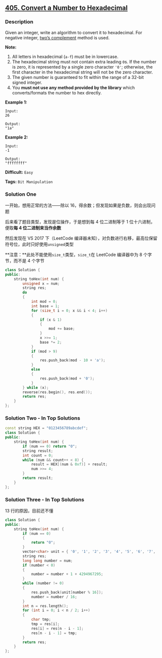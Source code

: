 ## [405. Convert a Number to Hexadecimal](https://leetcode.com/problems/convert-a-number-to-hexadecimal/tabs/description)

### Description

Given an integer, write an algorithm to convert it to hexadecimal. For negative integer, [two’s complement](https://en.wikipedia.org/wiki/Two%27s_complement) method is used.

**Note:**

1. All letters in hexadecimal (`a-f`) must be in lowercase.
2. The hexadecimal string must not contain extra leading `0`s. If the number is zero, it is represented by a single zero character `'0'`; otherwise, the first character in the hexadecimal string will not be the zero character.
3. The given number is guaranteed to fit within the range of a 32-bit signed integer.
4. You **must not use any method provided by the library** which converts/formats the number to hex directly.

**Example 1:**

```
Input:
26

Output:
"1a"

```

**Example 2:**

```
Input:
-1

Output:
"ffffffff"
```

**Difficult:** `Easy`

**Tags:** `Bit Manipulation`

### Solution One

一开始，想用正常的方法——除以 16，得余数；但发现如果是负数，则会出现问题

后来看了题目类型，发现是位操作，于是想到每 4 位二进制等于 1 位十六进制，便取**每 4 位二进制来当作余数**

然后发现在 VS 2017 下（LeetCode 编译器未知），对负数进行右移，最高位保留符号位，此时只好使用`unsigned`类型

**注意：**此处不能使用`size_t`类型，`size_t`在 LeetCode 编译器中为 8 个字节，而不是 4 个字节

```c++
class Solution {
public:
    string toHex(int num) {
        unsigned x = num;
        string res;
        do
        {
            int mod = 0;
            int base = 1;
            for (size_t i = 0; x && i < 4; i++)
            {
                if (x & 1)
                {
                    mod += base;
                }
                x >>= 1;
                base *= 2;
            }
            if (mod > 9)
            {
                res.push_back(mod - 10 + 'a');
            }
            else
            {
                res.push_back(mod + '0');
            }
        } while (x);
        reverse(res.begin(), res.end());
        return res;
    }
};
```

### Solution Two - In Top Solutions

```c++
const string HEX = "0123456789abcdef";
class Solution {
public:
    string toHex(int num) {
        if (num == 0) return "0";
        string result;
        int count = 0;
        while (num && count++ < 8) {
            result = HEX[(num & 0xf)] + result;
            num >>= 4;
        }
        return result;
    }
};
```

### Solution Three - In Top Solutions

13 行的原因，目前还不懂

```c++
class Solution {
public:
    string toHex(int num) {
        if (num == 0)
        {
            return "0";
        }
        vector<char> unit = { '0', '1', '2', '3', '4', '5', '6', '7', '8', '9', 'a', 'b', 'c', 'd', 'e', 'f' };
        string res;
        long long number = num;
        if (number < 0)
        {
            number = number + 1 + 4294967295;
        }
        while (number != 0)
        {
            res.push_back(unit[number % 16]);
            number = number / 16;
        }
        int n = res.length();
        for (int i = 0; i < n / 2; i++)
        {
            char tmp;
            tmp = res[i];
            res[i] = res[n - i - 1];
            res[n - i - 1] = tmp;
        }
        return res;
    }
};
```
